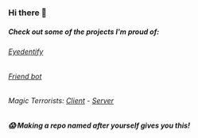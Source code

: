 ### Hi there 👋

##### Check out some of the projects I'm proud of:
###### [Eyedentify](https://github.com/andrewchu16/eyedentify)
###### [Friend bot](https://github.com/andrewchu16/friend-bot)
###### Magic Terrorists: [Client](https://github.com/1spyral/MagicTerrorists-Client) - [Server](https://github.com/Lolz247/MagicTerrorists-Server)

##### 😱 Making a repo named after yourself gives you this!

<!--
**1spyral/1spyral** is a ✨ _special_ ✨ repository because its `README.md` (this file) appears on your GitHub profile.

Here are some ideas to get you started:

- 🔭 I’m currently working on ...
- 🌱 I’m currently learning ...
- 👯 I’m looking to collaborate on ...
- 🤔 I’m looking for help with ...
- 💬 Ask me about ...
- 📫 How to reach me: ...
- 😄 Pronouns: ...
- ⚡ Fun fact: ...
-->
